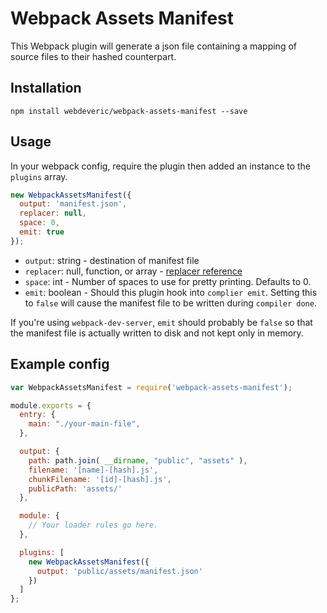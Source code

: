 # Webpack Assets Manifest

This Webpack plugin will generate a json file containing a mapping of source files to their hashed counterpart.

## Installation

```shell
npm install webdeveric/webpack-assets-manifest --save
```

## Usage

In your webpack config, require the plugin then added an instance to the `plugins` array.

```js
new WebpackAssetsManifest({
  output: 'manifest.json',
  replacer: null,
  space: 0,
  emit: true
});
```

- `output`: string - destination of manifest file
- `replacer`: null, function, or array - [replacer reference](https://developer.mozilla.org/en-US/docs/Web/JavaScript/Reference/Global_Objects/JSON/stringify#The_replacer_parameter)
- `space`: int - Number of spaces to use for pretty printing. Defaults to 0.
- `emit`: boolean - Should this plugin hook into `complier emit`. Setting this to `false` will cause the manifest file to be written during `compiler done`.

If you're using `webpack-dev-server`, `emit` should probably be `false` so that the manifest file is actually written to disk and not kept only in memory.

## Example config

```js
var WebpackAssetsManifest = require('webpack-assets-manifest');

module.exports = {
  entry: {
    main: "./your-main-file",
  },

  output: {
    path: path.join( __dirname, "public", "assets" ),
    filename: '[name]-[hash].js',
    chunkFilename: '[id]-[hash].js',
    publicPath: 'assets/'
  },

  module: {
    // Your loader rules go here.
  },

  plugins: [
    new WebpackAssetsManifest({
      output: 'public/assets/manifest.json'
    })
  ]
};
```
